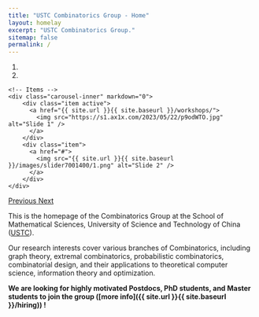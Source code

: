 ```yaml
---
title: "USTC Combinatorics Group - Home"
layout: homelay
excerpt: "USTC Combinatorics Group."
sitemap: false
permalink: /
---
```


<div markdown="0" id="carousel" class="carousel slide" data-ride="carousel" data-interval="4000" data-pause="hover" >
    <!-- Menu -->
    <ol class="carousel-indicators">
        <li data-target="#carousel" data-slide-to="0" class="active"></li>
        <li data-target="#carousel" data-slide-to="1"></li>
    </ol>


    <!-- Items -->
    <div class="carousel-inner" markdown="0">
        <div class="item active">
          <a href="{{ site.url }}{{ site.baseurl }}/workshops/">
            <img src="https://s1.ax1x.com/2023/05/22/p9odWTO.jpg" alt="Slide 1" />
          </a>
        </div>
        <div class="item">
          <a href="#">
            <img src="{{ site.url }}{{ site.baseurl }}/images/slider7001400/1.png" alt="Slide 2" />
          </a>
        </div>
    </div>
  <a class="left carousel-control" href="#carousel" role="button" data-slide="prev">
    <span class="glyphicon glyphicon-chevron-left" aria-hidden="true"></span>
    <span class="sr-only">Previous</span>
  </a>
  <a class="right carousel-control" href="#carousel" role="button" data-slide="next">
    <span class="glyphicon glyphicon-chevron-right" aria-hidden="true"></span>
    <span class="sr-only">Next</span>
  </a>
</div>



This is the homepage of the Combinatorics Group at the School of Mathematical Sciences, University of Science and Technology of China ([USTC](https://ustc.edu.cn/)).

Our research interests cover various branches of Combinatorics, including graph theory, extremal combinatorics, probabilistic combinatorics, combinatorial design, and their applications to theoretical computer science, information theory and optimization.

**We are looking for highly motivated Postdocs, PhD students, and Master students to join the group ([more info]({{ site.url }}{{ site.baseurl }}/hiring)) !**

<div align=center>
&nbsp;<br>
&nbsp;<br>
&nbsp;<br>
&nbsp;<br>
&nbsp;<br>
&nbsp;<br>
&nbsp;<br>
<!--<img src="{{ site.url }}{{ site.baseurl }}/images/logopic/logo.svg" style="width: 300px">-->
</div>
